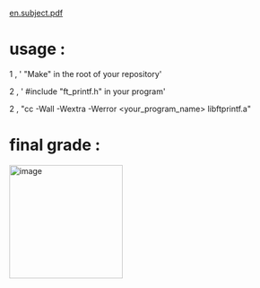 [en.subject.pdf](https://github.com/totallyrad1/printf-1337/files/13797634/en.subject.pdf)

# usage :

1 , ' "Make" in the root of your repository'

2 , ' #include "ft_printf.h" in your program'

2 , "cc -Wall -Wextra -Werror <your_program_name> libftprintf.a"

# final grade : 

<img width="202" alt="image" src="https://github.com/totallyrad1/printf-1337/assets/67210558/cedca10d-5389-4844-a5ad-06fbf3a986bc">

